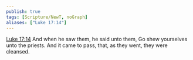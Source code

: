 ```yaml
---
publish: true
tags: [Scripture/NewT, noGraph]
aliases: ["Luke 17:14"]
---
```

[Luke 17:14](https://churchofjesuschrist.org/study/scriptures/nt/luke/17?lang=eng&id=p14#p14) And when he saw them, he said unto them, Go shew yourselves unto the priests. And it came to pass, that, as they went, they were cleansed.
